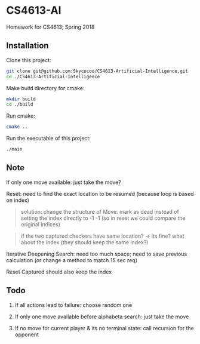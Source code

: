 # CS4613-AI
Homework for CS4613; Spring 2018

## Installation

Clone this project:

```bash
git clone git@github.com:Skycocoo/CS4613-Artificial-Intelligence.git
cd ./CS4613-Artificial-Intelligence
```

Make build directory for cmake:

```bash
mkdir build
cd ./build
```

Run cmake:

```bash
cmake ..
```

Run the executable of this project:

```bash
./main
```

## Note

If only one move available: just take the move?

Reset: need to find the exact location to be resumed (because loop is based on index)

> solution: change the structure of Move: mark as dead instead of setting the index directly to -1 -1 (so in reset we could compare the original indices)

> if the two captured checkers have same location? -> its fine? what about the index (they should keep the same index?)


Iterative Deepening Search: need too much space; need to save previous calculation (or change a method to match 15 sec req)


Reset Captured should also keep the index

## Todo

1. If all actions lead to failure: choose random one

2. If only one move available before alphabeta search: just take the move

3. If no move for current player & its no terminal state: call recursion for the opponent

